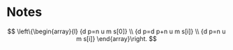 # Notes

$$
\left\{\begin{array}{l}
{d p=n u m s[0]} \\
{d p=d p+n u m s[i]} \\
{d p=n u m s[i]}
\end{array}\right.
$$